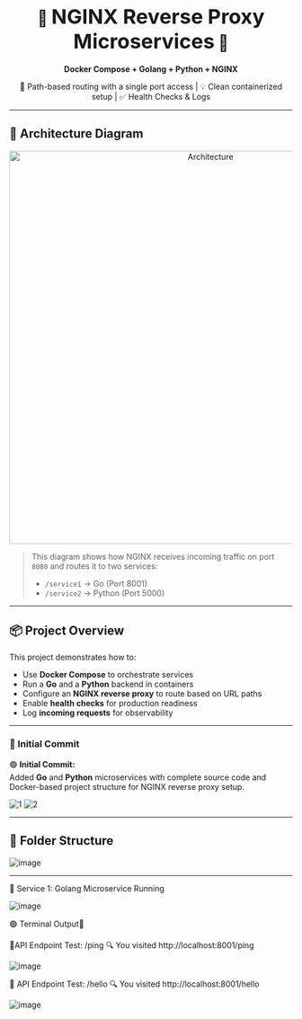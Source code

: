 
<h1 align="center">🚀 <strong style="font-size:36px;">NGINX Reverse Proxy Microservices</strong> 🐳</h1>
<p align="center"><strong>Docker Compose + Golang + Python + NGINX</strong></p>
<p align="center">🔁 Path-based routing with a single port access | 💡 Clean containerized setup | ✅ Health Checks & Logs</p>

---

## 📸 Architecture Diagram

<p align="center">
  <img src="https://raw.githubusercontent.com/yourusername/yourrepo/main/assets/architecture.png" alt="Architecture" width="700">
</p>

> This diagram shows how NGINX receives incoming traffic on port `8080` and routes it to two services:
> - `/service1` → Go (Port 8001)
> - `/service2` → Python (Port 5000)


---

## 📦 Project Overview

This project demonstrates how to:

- Use **Docker Compose** to orchestrate services
- Run a **Go** and a **Python** backend in containers
- Configure an **NGINX reverse proxy** to route based on URL paths
- Enable **health checks** for production readiness
- Log **incoming requests** for observability


---


### 📌 Initial Commit

🟢 **Initial Commit:**  
Added **Go** and **Python** microservices with complete source code and Docker-based project structure for NGINX reverse proxy setup.



  ![1](https://github.com/user-attachments/assets/e5899b91-022f-456f-9c7e-6c2e117a2b10)
  ![2](https://github.com/user-attachments/assets/0c211b39-b1f7-494d-baf7-ddf16b97b715)

---



## 📁 Folder Structure


![image](https://github.com/user-attachments/assets/b6aef7b0-b7e0-4dd3-8cd8-be2a81fd7b28)


---


📌 Service 1: Golang Microservice Running 

![image](https://github.com/user-attachments/assets/af644c4f-40d2-4c29-b014-8f78176f2f83)

🟢 Terminal Output📌

📡API Endpoint Test: /ping
🔍 You visited http://localhost:8001/ping

![image](https://github.com/user-attachments/assets/40dcf6b1-2dc8-4354-acf4-dd5ce877aadb)

📡 API Endpoint Test: /hello
🔍 You visited http://localhost:8001/hello

![image](https://github.com/user-attachments/assets/ef6d2faa-dba5-445d-adcd-9802b6bf2252)








